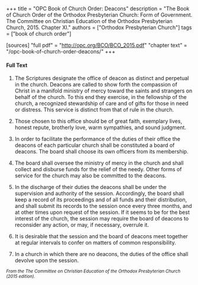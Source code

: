 +++
title = "OPC Book of Church Order: Deacons"
description = "The Book of Church Order of the Orthodox Presbyterian Church: Form of Government. The Committee on Christian Education of the Orthodox Presbyterian Church, 2015. Chapter XI."
authors = ["Orthodox Presbyterian Church"]
tags = ["book of church order"]

[sources]
"full pdf" = "http://opc.org/BCO/BCO_2015.pdf"
"chapter text" = "/opc-book-of-church-order-deacons/"
+++

#### Full Text

1. The Scriptures designate the office of deacon as distinct and perpetual in the church. Deacons are called to show forth the compassion of Christ in a manifold ministry of mercy toward the saints and strangers on behalf of the church. To this end they exercise, in the fellowship of the church, a recognized stewardship of care and of gifts for those in need or distress. This service is distinct from that of rule in the church.

2. Those chosen to this office should be of great faith, exemplary lives, honest repute, brotherly love, warm sympathies, and sound judgment.

3. In order to facilitate the performance of the duties of their office the deacons of each particular church shall be constituted a board of deacons. The board shall choose its own officers from its membership.

4. The board shall oversee the ministry of mercy in the church and shall collect and disburse funds for the relief of the needy. Other forms of service for the church may also be committed to the deacons.

5. In the discharge of their duties the deacons shall be under the supervision and authority of the session. Accordingly, the board shall keep a record of its proceedings and of all funds and their distribution, and shall submit its records to the session once every three months, and at other times upon request of the session. If it seems to be for the best interest of the church, the session may require the board of deacons to reconsider any action, or may, if necessary, overrule it.

6. It is desirable that the session and the board of deacons meet together at regular intervals to confer on matters of common responsibility.

7. In a church in which there are no deacons, the duties of the office shall devolve upon the session.

<small>_From the The Committee on Christian Education
of the Orthodox Presbyterian Church (2015 edition)._</small>